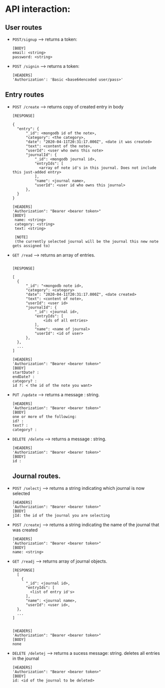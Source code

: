 # API interaction: 


## User routes

- `POST/signup` --> returns a token: <string>
  ```
  [BODY]
  email: <string>
  password: <string>
  ```

- `POST /signin` --> returns a token: <string>
  ```
  [HEADERS]
  'Authorization': 'Basic <base64encoded user/pass>'
  ```


## Entry routes

- `POST /create` --> returns copy of created entry in body
  ```
  [RESPONSE]

  {
    "entry": {
        "_id": <mongodb id of the note>,
        "category": <the category>,
        "date": "2020-04-11T20:31:17.000Z", <date it was created>
        "text": <content of the note>,
        "userId": <user who owns this note>
        "journalId": {
            "_id": <mongodb journal id>,
            "entryIds": [
              <array of note id's in this journal. Does not include this just-added entry>
            ],
            "name": <journal name>,
            "userId": <user id who owns this journal>
        },
    }
  }

  [HEADERS]
  'Authorization": "Bearer <bearer token>"
  [BODY]
   name: <string>
   category: <string>
   text: <string>

   [NOTE]
   (the currently selected journal will be the journal this new note gets assigned to)
  ```

- `GET /read` --> returns an array of entries. 
  ```

  [RESPONSE]

  [
    {
        "_id": "<mongodb note id>,
        "category": <category>
        "date": "2020-04-11T20:31:17.000Z", <date created>
        "text": <content of note>,
        "userId": <user id>
        "journalId": {
            "_id": <journal id>,
            "entryIds": [
                <ids of all entries>
            ],
            "name": <name of journal>
            "userId": <id of user>
        },
    },
    ...
  ]

  [HEADERS]
  'Authorization": "Bearer <bearer token>" 
  [BODY]
  startDate? : 
  endDate? : 
  category? : 
  id ?: < the id of the note you want>
  ```

- `PUT /update` -->  returns a message : string.
  ```
  [HEADERS]
  'Authorization": "Bearer <bearer token>" 
  [BODY]
  one or more of the following: 
  id? :
  text? :
  category? :
  
  ```
- `DELETE /delete` -->  returns a message : string.
  ```
  [HEADERS]
  'Authorization": "Bearer <bearer token>" 
  [BODY]
  id :
  ```

  ## Journal routes.

- `POST /selectj` -->  returns a string indicating which journal is now selected
  ```
  [HEADERS]
  'Authorization": "Bearer <bearer token>" 
  [BODY]
  jId: the id of the journal you are selecting
  
  ```
- `POST /createj` -->  returns a string indicating the name of the journal that was created
  ```
  [HEADERS]
  'Authorization": "Bearer <bearer token>" 
  [BODY]
  name: <string>
  
  ```
- `GET /readj` -->  returns array of journal objects.

  ```
  [RESPONSE]
    [
      {
        "_id": <journal id>,
        "entryIds": [
          <list of entry id's>
        ],
        "name": <journal name>,
        "userId": <user id>,
    }, 
    ...
  ]


  [HEADERS]
  'Authorization": "Bearer <bearer token>" 
  [BODY]
  none
  
  ```
  
- `DELETE /deletej` -->  returns a sucess message: string.
deletes all entries in the journal
  ```
  [HEADERS]
  'Authorization": "Bearer <bearer token>" 
  [BODY]
  id: <id of the journal to be deleted>
  
  ```
